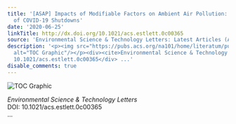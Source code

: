 ```yaml
---
title: '[ASAP] Impacts of Modifiable Factors on Ambient Air Pollution: A Case Study
  of COVID-19 Shutdowns'
date: '2020-06-25'
linkTitle: http://dx.doi.org/10.1021/acs.estlett.0c00365
source: 'Environmental Science & Technology Letters: Latest Articles (ACS Publications)'
description: '<p><img src="https://pubs.acs.org/na101/home/literatum/publisher/achs/journals/content/estlcu/0/estlcu.ahead-of-print/acs.estlett.0c00365/20200625-01/images/medium/ez0c00365_0003.gif"
  alt="TOC Graphic"/></p><div><cite>Environmental Science & Technology Letters</cite></div><div>DOI:
  10.1021/acs.estlett.0c00365</div> ...'
disable_comments: true
---
```

<p><img src="https://pubs.acs.org/na101/home/literatum/publisher/achs/journals/content/estlcu/0/estlcu.ahead-of-print/acs.estlett.0c00365/20200625-01/images/medium/ez0c00365_0003.gif" alt="TOC Graphic"/></p><div><cite>Environmental Science & Technology Letters</cite></div><div>DOI: 10.1021/acs.estlett.0c00365</div> ...